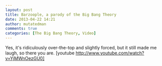 ```yaml
---
layout: post
title: Barzoople, a parody of the Big Bang Theory
date: 2013-04-22 14:21
author: mutatedman
comments: true
categories: [The Big Bang Theory, Video]
---
```

Yes, it's ridiculously over-the-top and slightly forced, but it still made me laugh, so there you are.
[youtube http://www.youtube.com/watch?v=YjMWnOezGU0]
